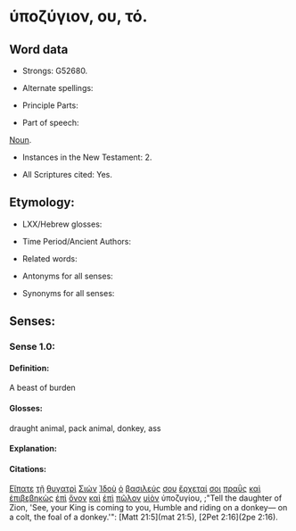 # ὑποζύγιον, ου, τό.

<!-- Status: S2=NeedsFinalCheck -->
<!-- Lexica used for edits: BDAG, FFM, LN, A-S -->

## Word data

* Strongs: G52680.


* Alternate spellings:

* Principle Parts: 

* Part of speech: 

[Noun](http://ugg.readthedocs.io/en/latest/noun.html).

* Instances in the New Testament: 2.

* All Scriptures cited: Yes.

## Etymology: 

* LXX/Hebrew glosses: 

* Time Period/Ancient Authors: 

* Related words: 

* Antonyms for all senses:

* Synonyms for all senses: 

## Senses:

### Sense 1.0:

#### Definition: 

A beast of burden

#### Glosses:

draught animal, pack animal, donkey, ass

#### Explanation:

#### Citations:

[Εἴπατε](../G30040/01.md) [τῇ](../G35880/01.md) [θυγατρὶ](../G23640/01.md) [Σιών](../G46220/01.md) [Ἰδοὺ](../G37080/01.md) [ὁ](../G35880/01.md) [βασιλεύς](../G09350/01.md) [σου](../G47710/01.md) [ἔρχεταί](../G20640/01.md) [σοι](../G47710/01.md) [πραῢς](../G42390/01.md) [καὶ](../G25320/01.md) [ἐπιβεβηκὼς](../G19100/01.md) [ἐπὶ](../G19090/01.md) [ὄνον](../G36880/01.md) [καὶ](../G25320/01.md) [ἐπὶ](../G19090/01.md) [πῶλον](../G44540/01.md) [υἱὸν](../G52070/01.md) ὑποζυγίου, 
;"Tell the daughter of Zion, 'See, your King is coming to you, Humble and riding on a donkey— on a colt, the foal of a donkey.'":
[Matt 21:5](mat 21:5),  [2Pet 2:16](2pe 2:16).
